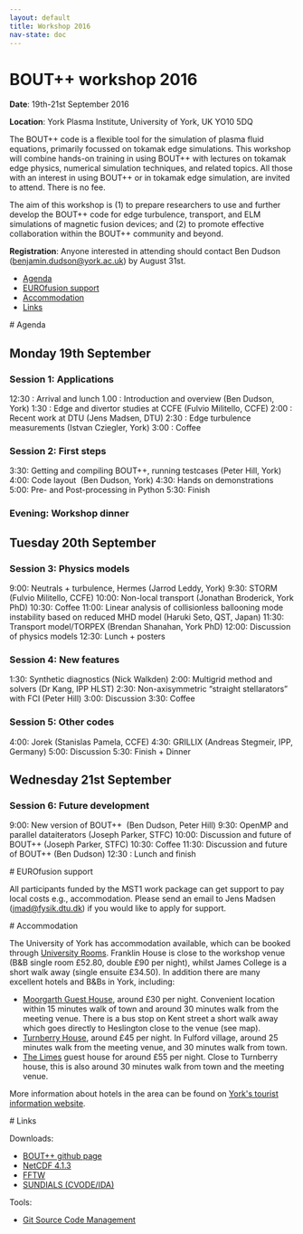 ```yaml
---
layout: default
title: Workshop 2016
nav-state: doc
---
```


# BOUT++ workshop 2016

**Date**: 19th-21st September 2016

**Location**: York Plasma Institute, University of York, UK YO10 5DQ

The BOUT++ code is a flexible tool for the simulation of plasma fluid equations, primarily focussed on tokamak edge simulations. This workshop will combine hands-on training in using BOUT++ with lectures on tokamak edge physics, numerical simulation techniques, and related topics. All those with an interest in using BOUT++ or in tokamak edge simulation, are invited to attend. There is no fee.

The aim of this workshop is (1) to prepare researchers to use and further develop the BOUT++ code for edge turbulence, transport, and ELM simulations of magnetic fusion devices; and (2) to promote effective collaboration within the BOUT++ community and beyond.

**Registration**: Anyone interested in attending should contact Ben Dudson (benjamin.dudson@york.ac.uk) by August 31st.

* [Agenda](#agenda)
* [EUROfusion support](#support)
* [Accommodation](#accommodation)
* [Links](#links)

<a name="agenda"/>
# Agenda

## Monday 19th September

### Session 1: Applications

12:30 : Arrival and lunch
1.00 : Introduction and overview (Ben Dudson, York)
1:30 : Edge and divertor studies at CCFE (Fulvio Militello, CCFE)
2:00 : Recent work at DTU (Jens Madsen, DTU)
2:30 : Edge turbulence measurements (Istvan Cziegler, York)
3:00 : Coffee

### Session 2: First steps

3:30: Getting and compiling BOUT++, running testcases (Peter Hill, York)
4:00: Code layout  (Ben Dudson, York)
4:30: Hands on demonstrations
5:00: Pre- and Post-processing in Python
5:30: Finish

### Evening: Workshop dinner

## Tuesday 20th September

### Session 3: Physics models

9:00: Neutrals + turbulence, Hermes (Jarrod Leddy, York)
9:30: STORM (Fulvio Militello, CCFE)
10:00: Non-local transport (Jonathan Broderick, York PhD) 
10:30: Coffee
11:00: Linear analysis of collisionless ballooning mode instability based on reduced MHD model (Haruki Seto, QST, Japan)
11:30: Transport model/TORPEX (Brendan Shanahan, York PhD)
12:00: Discussion of physics models 
12:30: Lunch + posters

### Session 4: New features

1:30: Synthetic diagnostics (Nick Walkden)
2:00: Multigrid method and solvers (Dr Kang, IPP HLST)
2:30: Non-axisymmetric “straight stellarators” with FCI (Peter Hill)
3:00: Discussion
3:30: Coffee

### Session 5: Other codes

4:00: Jorek (Stanislas Pamela, CCFE)
4:30: GRILLIX (Andreas Stegmeir, IPP, Germany)
5:00: Discussion
5:30: Finish + Dinner

## Wednesday 21st September

### Session 6: Future development

9:00: New version of BOUT++  (Ben Dudson, Peter Hill)
9:30: OpenMP and parallel dataiterators (Joseph Parker, STFC)
10:00: Discussion and future of BOUT++ (Joseph Parker, STFC)
10:30: Coffee
11:30: Discussion and future of BOUT++ (Ben Dudson)
12:30 : Lunch and finish

<a name="support"/>
# EUROfusion support

All participants funded by the MST1 work package can get support to pay local costs e.g., accommodation. Please send an email to Jens Madsen (jmad@fysik.dtu.dk) if you would like to apply for support. 

<a name="accommodation"/>
# Accommodation

The University of York has accommodation available, which can be booked through [University Rooms](http://www.universityrooms.com/en/city/york/college/franklinyork). Franklin House is close to the workshop venue (B&B single room £52.80, double £90 per night),
whilst James College is a short walk away (single ensuite £34.50). In addition there are many excellent hotels and B&Bs in York, including:

* [Moorgarth Guest House](http://www.moorgarthyork.co.uk/), around £30 per night. Convenient location within 15 minutes walk of town and around 30 minutes walk from the meeting venue. There is a bus stop on Kent street a short walk away which goes directly to Heslington close to the venue (see map).
* [Turnberry House](http://www.turnberryhouse.com/pages/home.html), around £45 per night. In Fulford village, around 25 minutes walk from the meeting venue, and 30 minutes walk from town.
* [The Limes](http://www.limeshotel.co.uk/) guest house for around £55 per night. Close to Turnberry house, this is also around 30 minutes walk from town and the meeting venue.

More information about hotels in the area can be found on [York's tourist information website](http://www.visityork.org/accommodation/).

<a name="links"/>
# Links

Downloads:

* [BOUT++ github page](https://github.com/boutproject/BOUT-dev)
* [NetCDF 4.1.3](http://www.unidata.ucar.edu/downloads/netcdf/netcdf-4_1_3/index.jsp)
* [FFTW](http://www.fftw.org/download.html)
* [SUNDIALS (CVODE/IDA)](http://computation.llnl.gov/casc/sundials/download/download.html)

Tools:

* [Git Source Code Management](http://git-scm.com)

